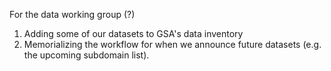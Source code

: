 


For the data working group (?)  

1. Adding some of our datasets to GSA's data inventory 
2. Memorializing the workflow for when we announce future datasets (e.g. the upcoming subdomain list).
